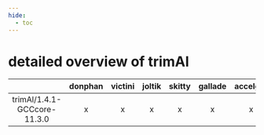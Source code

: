 ```yaml
---
hide:
  - toc
---
```


detailed overview of trimAl
===========================

| |donphan|victini|joltik|skitty|gallade|accelgor|swalot|doduo|
| :---: | :---: | :---: | :---: | :---: | :---: | :---: | :---: | :---: |
|trimAl/1.4.1-GCCcore-11.3.0|x|x|x|x|x|x|x|x|
